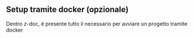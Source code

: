 ## Setup tramite docker (opzionale)

Dentro z-doc, è presente tutto il necessario per avviare un progetto tramite docker